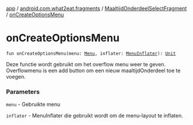 [app](../../index.md) / [android.com.what2eat.fragments](../index.md) / [MaaltijdOnderdeelSelectFragment](index.md) / [onCreateOptionsMenu](./on-create-options-menu.md)

# onCreateOptionsMenu

`fun onCreateOptionsMenu(menu: `[`Menu`](https://developer.android.com/reference/android/view/Menu.html)`, inflater: `[`MenuInflater`](https://developer.android.com/reference/android/view/MenuInflater.html)`): `[`Unit`](https://kotlinlang.org/api/latest/jvm/stdlib/kotlin/-unit/index.html)

Deze functie wordt gebruikt om het overflow menu weer te geven.
Overflowmenu is een add button om een nieuw maaltijdOnderdeel toe te voegen.

### Parameters

`menu` - Gebruikte menu

`inflater` - MenuInflater die gebruikt wordt om de menu-layout te inflaten.